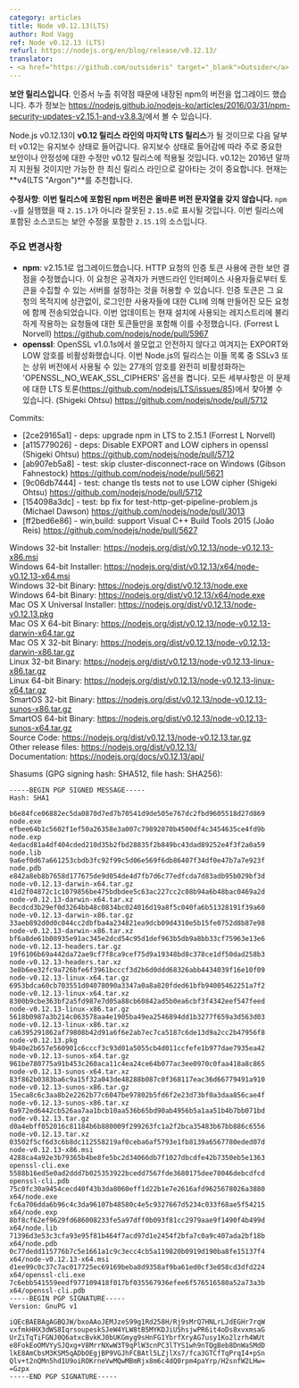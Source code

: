 ```yaml
---
category: articles
title: Node v0.12.13(LTS)
author: Rod Vagg
ref: Node v0.12.13 (LTS)
refurl: https://nodejs.org/en/blog/release/v0.12.13/
translator:
- <a href="https://github.com/outsideris" target="_blank">Outsider</a>
---
```


<!--
**This is a security release**, upgrading the bundled version of npm due to a credentials leak vulnerability. Further information can be found in our post: http://nodejs.org/en/blog/vulnerability/npm-tokens-leak-march-2016/
-->
**보안 릴리스입니다**. 인증서 누출 취약점 때문에 내장된 npm의 버전을 업그레이드 했습니다. 추가 정보는
<https://nodejs.github.io/nodejs-ko/articles/2016/03/31/npm-security-updates-v2.15.1-and-v3.8.3/>에서
볼 수 있습니다.

<!--
Node.js v0.12.13 will be the **final Active-LTS release for the v0.12 release line**, from next month, v0.12 moves in to Maintenance. This change impacts on the types of changes that will be accepted in to v0.12 releases, restricting them primarily to critical security and stability fixes. v0.12 will remain supported until the end of 2016 but it is important that you begin planning your move to a new release line as soon as possible. **v4 (LTS "Argon")** is recommended at this stage.
-->
Node.js v0.12.13이 **v0.12 릴리스 라인의 마지막 LTS 릴리스**가 될 것이므로 다음 달부터
v0.12는 유지보수 상태로 들어갑니다. 유지보수 상태로 들어감에 따라 주로 중요한 보안이나 안정성에 대한
수정만 v0.12 릴리스에 적용될 것입니다. v0.12는 2016년 말까지 지원될 것이지만 가능한 한 최신 릴리스
라인으로 갈아타는 것이 중요합니다. 현재는 **v4(LTS "Argon")**를 추천합니다.

<!--
**Update**: **the version of npm included in this release does not have the correct version string**. As such executing `npm -v` will report `2.15.0` rather than `2.15.1`, which is incorrect. The source code included in this release is in fact the source for `2.15.1`, including the security fix.
-->
**수정사항**: **이번 릴리스에 포함된 npm 버전은 올바른 버전 문자열을 갖지 않습니다.**
`npm -v`를 실행했을 때 `2.15.1`가 아니라 잘못된 `2.15.0`로 표시될 것입니다. 이번 릴리스에 포함된
소스코드는 보안 수정을 포함한 `2.15.1`의 소스입니다.

<!--
### Notable changes:

* **npm**: Upgrade to v2.15.1. Fixes a security flaw in the use of authentication tokens in HTTP requests that would allow an attacker to set up a server that could collect tokens from users of the command-line interface. Authentication tokens have previously been sent with every request made by the CLI for logged-in users, regardless of the destination of the request. This update fixes this by only including those tokens for requests made against the registry or registries used for the current install. (Forrest L Norvell) https://github.com/nodejs/node/pull/5967
* **openssl**: OpenSSL v1.0.1s disables the EXPORT and LOW ciphers as they are obsolete and not considered safe. This release of Node.js turns on `OPENSSL_NO_WEAK_SSL_CIPHERS` to fully disable the 27 ciphers included in these lists which can be used in SSLv3 and higher. Full details can be found in our LTS discussion on the matter (https://github.com/nodejs/LTS/issues/85). (Shigeki Ohtsu) https://github.com/nodejs/node/pull/5712
-->

### 주요 변경사항

* **npm**: v2.15.1로 업그레이드했습니다. HTTP 요청의 인증 토큰 사용에 관한 보안 결점을 수정했습니다.
  이 요청은 공격자가 커맨드라인 인터페이스 사용자들로부터 토큰을 수집할 수 있는 서버를 설정하는 것을
  허용할 수 있습니다. 인증 토큰은 그 요청의 목적지에 상관없이, 로그인한 사용자들에 대한 CLI에 의해
  만들어진 모든 요청에 함께 전송되었습니다. 이번 업데이트는 현재 설치에 사용되는 레지스트리에 불리하게
  작용하는 요청들에 대한 토큰들만을 포함해 이를 수정했습니다.
  (Forrest L Norvell) <https://github.com/nodejs/node/pull/5967>
* **openssl**: OpenSSL v1.0.1s에서 쓸모없고 안전하지 않다고 여겨지는 EXPORT와 LOW 암호를
  비활성화했습니다. 이번 Node.js의 릴리스는 이들 목록 중 SSLv3 또는 상위 버전에서 사용될 수 있는
  27개의 암호를 완전히 비활성화하는 'OPENSSL_NO_WEAK_SSL_CIPHERS' 옵션을 켭니다. 모든
  세부사항은 이 문제에 대한 LTS 토론(<https://github.com/nodejs/LTS/issues/85>)에서
  찾아볼 수 있습니다. (Shigeki Ohtsu) <https://github.com/nodejs/node/pull/5712>

Commits:

* [2ce29165a1] - deps: upgrade npm in LTS to 2.15.1 (Forrest L Norvell)
* [a115779026] - deps: Disable EXPORT and LOW ciphers in openssl (Shigeki Ohtsu) <https://github.com/nodejs/node/pull/5712>
* [ab907eb5a8] - test: skip cluster-disconnect-race on Windows (Gibson Fahnestock) <https://github.com/nodejs/node/pull/5621>
* [9c06db7444] - test: change tls tests not to use LOW cipher (Shigeki Ohtsu) <https://github.com/nodejs/node/pull/5712>
* [154098a3dc] - test: bp fix for test-http-get-pipeline-problem.js (Michael Dawson) <https://github.com/nodejs/node/pull/3013>
* [ff2bed6e86] - win,build: support Visual C++ Build Tools 2015 (João Reis) <https://github.com/nodejs/node/pull/5627>



Windows 32-bit Installer: <https://nodejs.org/dist/v0.12.13/node-v0.12.13-x86.msi><br>
Windows 64-bit Installer: <https://nodejs.org/dist/v0.12.13/x64/node-v0.12.13-x64.msi><br>
Windows 32-bit Binary: <https://nodejs.org/dist/v0.12.13/node.exe><br>
Windows 64-bit Binary: <https://nodejs.org/dist/v0.12.13/x64/node.exe><br>
Mac OS X Universal Installer: <https://nodejs.org/dist/v0.12.13/node-v0.12.13.pkg><br>
Mac OS X 64-bit Binary: <https://nodejs.org/dist/v0.12.13/node-v0.12.13-darwin-x64.tar.gz><br>
Mac OS X 32-bit Binary: <https://nodejs.org/dist/v0.12.13/node-v0.12.13-darwin-x86.tar.gz><br>
Linux 32-bit Binary: <https://nodejs.org/dist/v0.12.13/node-v0.12.13-linux-x86.tar.gz><br>
Linux 64-bit Binary: <https://nodejs.org/dist/v0.12.13/node-v0.12.13-linux-x64.tar.gz><br>
SmartOS 32-bit Binary: <https://nodejs.org/dist/v0.12.13/node-v0.12.13-sunos-x86.tar.gz><br>
SmartOS 64-bit Binary: <https://nodejs.org/dist/v0.12.13/node-v0.12.13-sunos-x64.tar.gz><br>
Source Code: <https://nodejs.org/dist/v0.12.13/node-v0.12.13.tar.gz><br>
Other release files: <https://nodejs.org/dist/v0.12.13/><br>
Documentation: <https://nodejs.org/docs/v0.12.13/api/>

Shasums (GPG signing hash: SHA512, file hash: SHA256):

```
-----BEGIN PGP SIGNED MESSAGE-----
Hash: SHA1

b6e84fce06882ec5da0870d7ed7b70541d9de505e767dc2fbd9605518d27d869  node.exe
efbee64b1c5602f1ef50a26358e3a007c79892070b4500df4c3454635ce4fd9b  node.exp
4edacd81a4df404cded210d35b2fbd28835f2b849bc43dad89252e4f3f2a0a59  node.lib
9a6ef0d67a661253cbdb3fc92f99c5d06e569f6db86407f34df0e47b7a7e923f  node.pdb
e842a8eb8b7658d177675de9d054de4d7fb7d6c77edfcda7d83adb95b029bf3d  node-v0.12.13-darwin-x64.tar.gz
41d2f04872c1c1079856be475bdbdee5c63ac227cc2c08b94a6b48bac0469a2d  node-v0.12.13-darwin-x64.tar.xz
8ecdcd3b29ef0d3264bb48c0834bc024016d19a8f5c040fa6b51328191f39a60  node-v0.12.13-darwin-x86.tar.gz
33aeb892d0d0c044cc2dbfba4a234821ea9dcb09d4310e5b15fe0752d8b87e98  node-v0.12.13-darwin-x86.tar.xz
bf6a8de61b08935e91ac345e2dcd54c95d1def963b5db9a8bb33cf75963e13e6  node-v0.12.13-headers.tar.gz
19f6106b69a442da72ae9cf7f8ca9cef75d9a19348bd8c378ce1df50dad258b3  node-v0.12.13-headers.tar.xz
3e8b6ee32fc9a726bfe6f3961bcccf3d2b6d0ddd68326abb4434039f16e10f09  node-v0.12.13-linux-x64.tar.gz
6953bdca60cb703551d04078090a3347a0a8a820fded61bfb94005462251a7f2  node-v0.12.13-linux-x64.tar.xz
8300b9cbe363bf2a5fd987e7d05a88cb60842ad5b0ea6cbf3f4342eef547feed  node-v0.12.13-linux-x86.tar.gz
5618b0987a3b214c063578aa4e1905ba49ea2546894dd1b3277f659a3d563d03  node-v0.12.13-linux-x86.tar.xz
ca6395291862af79808b42d91a6f6e2ab7ec7ca5187c6de13d9a2cc2b47956f8  node-v0.12.13.pkg
9b40e2b657e560901c6cccf3c93d01a5055cb4d011ccfefe1b977dae7935ea42  node-v0.12.13-sunos-x64.tar.gz
961be780775a91b453c260aca11c4ea24ce64b077ac3ee0970c0faa418a8c865  node-v0.12.13-sunos-x64.tar.xz
83f862b0383ba6c9a15f32a043de48288b087c0f368117eac36d66779491a910  node-v0.12.13-sunos-x86.tar.gz
15eca8c6c3aa8b2e2262b77c6047be97802b5fd6f2e23d73bf0a3daa856cae4f  node-v0.12.13-sunos-x86.tar.xz
0a972ed6442cb526aa7aa1bcb10aa536b65bd90ab4956b5a1aa51b4b7bb071bd  node-v0.12.13.tar.gz
d0a4ebff052016c81184b6b880009f299263fc1a2f2bca35483b67bb886c6556  node-v0.12.13.tar.xz
03502f5cf6d3c6b8dc112558219af0ceba6af5793e1fb8139a6567780eded07d  node-v0.12.13-x86.msi
4288ca4a92e3b79365b4be8fe5bc2d34066db7f1027dbcdfe42b7350eb5e1363  openssl-cli.exe
5588b16ed5e0ad2ddd7b025353922bcedd7567fde3680175dee78046debcdfcd  openssl-cli.pdb
75c0fc30a9454cecd40f43b3da8060eff1d22b1e7e2616afd9625678026a3880  x64/node.exe
fc6a706dda6b96c4c3da96107b48580c4e5c9327667d5234c033f68ae5f54215  x64/node.exp
8bf8cf62ef9629fd686008233fe5a97dff0b093f81cc2979aae9f1490f4b499d  x64/node.lib
71396d3e53c3cfa93e95f81b464f7acd97d1e2454f2bfa7c0a9c407ada2bf18b  x64/node.pdb
0c77dedd115776b7c5e1661a1c9c3ecc4cb5a119820b0919d190ba8fe15137f4  x64/node-v0.12.13-x64.msi
d1ee99c0c37c7ac017725ec69169beba8d9358af9ba61ed0cf3e058cd3dfd224  x64/openssl-cli.exe
7c6ebb541559eedf977109418f017bf035567936efee6f576516580a52a73a3b  x64/openssl-cli.pdb
-----BEGIN PGP SIGNATURE-----
Version: GnuPG v1

iQEcBAEBAgAGBQJW/bxoAAoJEMJzeS99g1Rd258H/Rj9sMrQ7HNLrLJdEGHr7rqW
vxfmkHHX3dWS8IqrsoupeskSJeW4YLW8tB5MYKDJiU5hsjwPR6it4oDs8xvxmsaG
UrZiTqTiFGNJ0Q6atxcBvkKJ0bUKGmyg9sHnFG1YbrfXryAG7usy1Ko2lzrh4WUt
e8FokEoOMVYySJQxg+V8MrrNXwW3T9qPlW3cnPC3lTYS1wh9nTQgBeb8DnWaSMdD
lkE8AmCbsM3KSM5qADbOEgjBP9VGJhFCBAtl5LZjlXs7/fca3GTCfTqPrqI4+pSn
Qlv+t2nQMn5hd1U9oiROKrneVwMQwMBmRjx8m6c4dQ0rpm4paYrp/H2snfW2LHw=
=Gzpx
-----END PGP SIGNATURE-----

```
